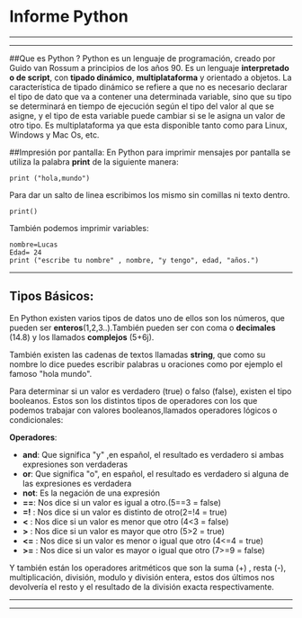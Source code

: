 #  Informe Python --------------------##Que es Python ?Python es un lenguaje de programación,  creado por Guido van Rossuma principios de los años 90. Es un lenguaje **interpretado o de script**, con **tipado dinámico**, **multiplataforma** y orientado a objetos.La característica de tipado dinámico se refiere a que no es necesariodeclarar el tipo de dato que va a contener una determinada variable, sino que su tipo se determinará en tiempo de ejecución según el tipodel valor al que se asigne, y el tipo de esta variable puede cambiar si sele asigna un valor de otro tipo.Es multiplataforma ya que esta disponible tanto como para Linux, Windows y Mac Os, etc.##Impresión por pantalla:En Python para imprimir mensajes por pantalla se utiliza la palabra **print** de la siguiente manera:	print ("hola,mundo")Para dar un salto de linea escribimos los mismo sin comillas ni texto dentro. 	print()También podemos imprimir variables:	nombre=Lucas	Edad= 24	print ("escribe tu nombre" , nombre, "y tengo", edad, "años.")----------## Tipos Básicos:En Python existen varios tipos de datos uno de ellos son los números, que pueden ser **enteros**(1,2,3..).También pueden ser con coma o **decimales** (14.8) y los llamados **complejos** (5+6j).También existen las cadenas de textos llamadas **string**, que como su nombre lo dice puedes escribir palabras u oraciones como por ejemplo el famoso "hola mundo".Para determinar si un valor es verdadero (true) o falso (false), existen el tipo booleanos.Estos son los distintos tipos de operadores con los que podemos trabajar con valores booleanos,llamados operadores lógicos o condicionales: **Operadores**:- **and**: Que significa "y" ,en español, el resultado es verdadero si ambas expresiones son verdaderas-  **or**: Que significa "o", en español, el resultado es verdadero si alguna de las expresiones es  verdadera - **not**:  Es la negación de una expresión- **==**: Nos dice si un valor es igual a otro.(5==3 = false)- **=!** : Nos dice si un valor es distinto de otro(2=!4 = true)- **<** : Nos dice si un valor es menor que otro (4<3 = false)- **>** : Nos dice si un valor es mayor que otro (5>2 = true)- **<=** : Nos dice si un valor es menor o igual que otro (4<=4 =  true)- **>=** : Nos dice si un valor es mayor o igual que otro (7>=9 = false)Y también están los operadores aritméticos que son la suma (+) , resta (-), multiplicación, división, modulo  y división entera, estos dos últimos nos devolvería el resto y el resultado de la división exacta respectivamente. --------------------
